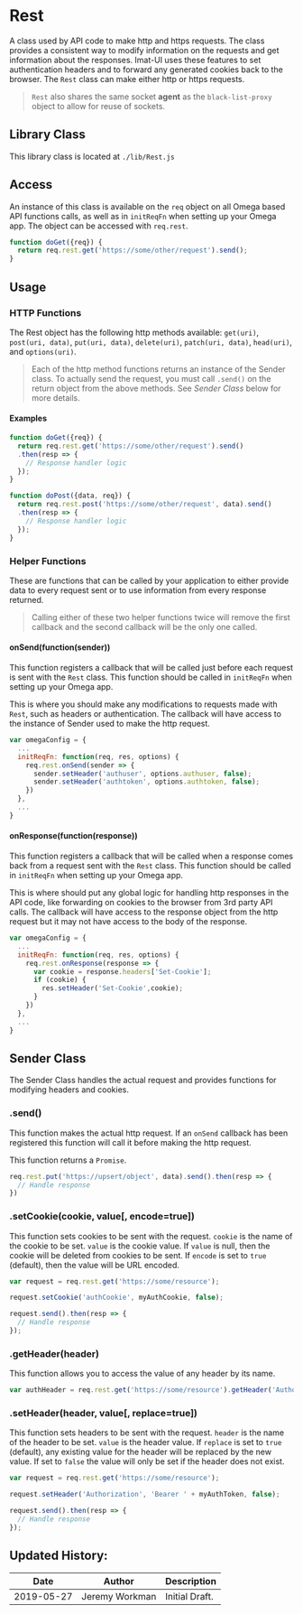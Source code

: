 # Rest

A class used by API code to make http and https requests. The class provides a consistent way to modify information on the requests and get information about the responses. Imat-UI uses these features to set authentication headers and to forward any generated cookies back to the browser. The `Rest` class can make either http or https requests. 

> `Rest` also shares the same socket **agent** as the `black-list-proxy` object to allow for reuse of sockets.

## Library Class

This library class is located at `./lib/Rest.js`

## Access

An instance of this class is available on the `req` object on all Omega based API functions calls, as well as in `initReqFn` when setting up your Omega app. The object can be accessed with `req.rest`.

```js
function doGet({req}) {
  return req.rest.get('https://some/other/request').send();
}
```

## Usage

### HTTP Functions

The Rest object has the following http methods available: `get(uri)`, `post(uri, data)`, `put(uri, data)`, `delete(uri)`, `patch(uri, data)`, `head(uri)`, and `options(uri)`.

> Each of the http method functions returns an instance of the Sender class. To actually send the request, you must call `.send()` on the return object from the above methods. See *Sender Class* below for more details.

#### Examples

```js
function doGet({req}) {
  return req.rest.get('https://some/other/request').send()
  .then(resp => {
    // Response handler logic
  });
}
```

```js
function doPost({data, req}) {
  return req.rest.post('https://some/other/request', data).send()
  .then(resp => {
    // Response handler logic
  });
}
```

### Helper Functions

These are functions that can be called by your application to either provide data to every request sent or to use information from every response returned.

>  Calling either of these two helper functions twice will remove the first callback and the second callback will be the only one called.

#### onSend(function(sender))

This function registers a callback that will be called just before each request is sent with the `Rest` class. This function should be called in `initReqFn` when setting up your Omega app.

This is where you should make any modifications to requests made with `Rest`, such as headers or authentication. The callback will have access to the instance of Sender used to make the http request.

```js
var omegaConfig = {
  ...
  initReqFn: function(req, res, options) {
    req.rest.onSend(sender => {
      sender.setHeader('authuser', options.authuser, false);
      sender.setHeader('authtoken', options.authtoken, false);
    })
  },
  ...
}
```

#### onResponse(function(response))

This function registers a callback that will be called when a response comes back from a request sent with the `Rest` class. This function should be called in `initReqFn` when setting up your Omega app.

This is where should put any global logic for handling http responses in the API code, like forwarding on cookies to the browser from 3rd party API calls. The callback will have access to the response object from the http request but it may not have access to the body of the response.

```js
var omegaConfig = {
  ...
  initReqFn: function(req, res, options) {
    req.rest.onResponse(response => {
      var cookie = response.headers['Set-Cookie'];
      if (cookie) {
        res.setHeader('Set-Cookie',cookie);
      }
    })
  },
  ...
}
```

## Sender Class

The Sender Class handles the actual request and provides functions for modifying headers and cookies.

### .send()

This function makes the actual http request. If an `onSend` callback has been registered this function will call it before making the http request.

This function returns a `Promise`.

```js
req.rest.put('https://upsert/object', data).send().then(resp => {
  // Handle response
})
```

### .setCookie(cookie, value[, encode=true])

This function sets cookies to be sent with the request. `cookie` is the name of the cookie to be set. `value` is the cookie value. If `value` is null, then the cookie will be deleted from cookies to be sent. If `encode` is set to `true` (default), then the value will be URL encoded.

```js
var request = req.rest.get('https://some/resource');

request.setCookie('authCookie', myAuthCookie, false);

request.send().then(resp => {
  // Handle response
});
```

### .getHeader(header)

This function allows you to access the value of any header by its name.

```js
var authHeader = req.rest.get('https://some/resource').getHeader('Authorization');
```

### .setHeader(header, value[, replace=true])

This function sets headers to be sent with the request. `header` is the name of the header to be set. `value` is the header value. If `replace` is set to `true` (default), any existing value for the header will be replaced by the new value. If set to `false` the value will only be set if the header does not exist.

```js
var request = req.rest.get('https://some/resource');

request.setHeader('Authorization', 'Bearer ' + myAuthToken, false);

request.send().then(resp => {
  // Handle response
});
```

## Updated History:

| Date | Author | Description |
| --- | --- | --- |
| 2019-05-27 | Jeremy Workman | Initial Draft. |
